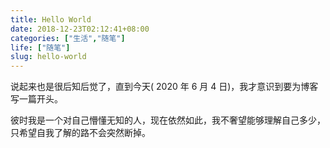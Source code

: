 ```yaml
---
title: Hello World
date: 2018-12-23T02:12:41+08:00
categories: ["生活","随笔"]
life: ["随笔"]
slug: hello-world
---
```


说起来也是很后知后觉了，直到今天( 2020 年 6 月 4 日)，我才意识到要为博客写一篇开头。

彼时我是一个对自己懵懂无知的人，现在依然如此，我不奢望能够理解自己多少，只希望自我了解的路不会突然断掉。

